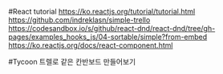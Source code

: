 
#React tutorial
https://ko.reactjs.org/tutorial/tutorial.html
https://github.com/indreklasn/simple-trello
https://codesandbox.io/s/github/react-dnd/react-dnd/tree/gh-pages/examples_hooks_js/04-sortable/simple?from-embed
https://ko.reactjs.org/docs/react-component.html

#Tycoon
트렐로 같은 칸반보드 만들어보기
